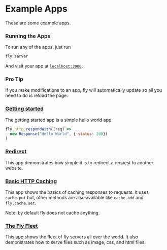 # Example Apps
These are some example apps.

### Running the Apps
To run any of the apps, just run
```bash
fly server
```
And visit your app at [`localhost:3000`](http://localhost:3000).

### Pro Tip
If you make modifications to an app, fly will automatically update so all you need to do is reload the page.

### [Getting started](https://github.com/superfly/fly/tree/master/apps/getting-started)
The getting started app is a simple hello world app.
```JavaScript
fly.http.respondWith((req) =>
  new Response("Hello World", { status: 200})
)
```

### [Redirect](https://github.com/superfly/fly/tree/master/apps/redirect)
This app demonstrates how simple it is to redirect a request to another website.

### [Basic HTTP Caching](https://github.com/superfly/fly/tree/master/apps/caching)
This app shows the basics of caching responses to requests. It uses `cache.put` but, other methods are also available like `cache.add` and `fly.cache.set`.

Note: by default fly does not cache anything.

### [The Fly Fleet](https://github.com/superfly/fly/tree/master/apps/fly-fleet)
This app shows the fleet of fly servers all over the world. It also demonstrates how to serve files such as image, css, and html files.

